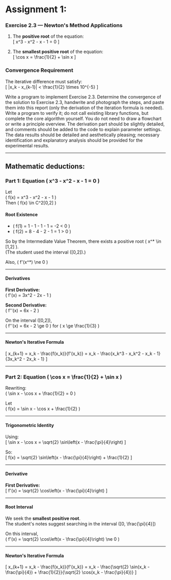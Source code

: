 # Assignment 1:

### Exercise 2.3 — Newton's Method Applications

1. The **positive root** of the equation:  
   \[
   x^3 - x^2 - x - 1 = 0
   \]

2. The **smallest positive root** of the equation:  
   \[
   \cos x = \frac{1}{2} + \sin x
   \]

### Convergence Requirement

The iterative difference must satisfy:  
\[
|x_k - x_{k-1}| < \frac{1}{2} \times 10^{-5}
\]


Write a program to implement Exercise 2.3. Determine the convergence of the solution to Exercise 2.3, handwrite and photograph the steps, and paste them into this report (only the derivation of the iteration formula is needed). Write a program to verify it; do not call existing library functions, but complete the core algorithm yourself. You do not need to draw a flowchart or write a principle overview. The derivation part should be slightly detailed, and comments should be added to the code to explain parameter settings. The data results should be detailed and aesthetically pleasing; necessary identification and explanatory analysis should be provided for the experimental results.

---

## Mathematic deductions:

### Part 1: Equation \( x^3 - x^2 - x - 1 = 0 \)

Let  
\( f(x) = x^3 - x^2 - x - 1 \)  
Then \( f(x) \in C^2[0,2] \)

#### Root Existence

- \( f(1) = 1 - 1 - 1 - 1 = -2 < 0 \)  
- \( f(2) = 8 - 4 - 2 - 1 = 1 > 0 \)

So by the Intermediate Value Theorem, there exists a positive root \( x^* \in [1,2] \).  
(The student used the interval \([0,2]\).)

Also, \( f'(x^*) \ne 0 \)

---

#### Derivatives

**First Derivative:**  
\( f'(x) = 3x^2 - 2x - 1 \)

**Second Derivative:**  
\( f''(x) = 6x - 2 \)

On the interval \([0,2]\),  
\( f''(x) = 6x - 2 \ge 0 \) for \( x \ge \frac{1}{3} \)

---

#### Newton's Iterative Formula

\[
x_{k+1} = x_k - \frac{f(x_k)}{f'(x_k)} = x_k - \frac{x_k^3 - x_k^2 - x_k - 1}{3x_k^2 - 2x_k - 1}
\]

---

### Part 2: Equation \( \cos x = \frac{1}{2} + \sin x \)

Rewriting:  
\( \sin x - \cos x + \frac{1}{2} = 0 \)

Let  
\( f(x) = \sin x - \cos x + \frac{1}{2} \)

---

#### Trigonometric Identity

Using:  
\[
\sin x - \cos x = \sqrt{2} \sin\left(x - \frac{\pi}{4}\right)
\]

So:  
\[
f(x) = \sqrt{2} \sin\left(x - \frac{\pi}{4}\right) + \frac{1}{2}
\]

---

#### Derivative

**First Derivative:**  
\[
f'(x) = \sqrt{2} \cos\left(x - \frac{\pi}{4}\right)
\]

---

#### Root Interval

We seek the **smallest positive root**.  
The student's notes suggest searching in the interval \([0, \frac{\pi}{4}]\)

On this interval,  
\( f'(x) = \sqrt{2} \cos\left(x - \frac{\pi}{4}\right) \ne 0 \)

---

#### Newton's Iterative Formula

\[
x_{k+1} = x_k - \frac{f(x_k)}{f'(x_k)} = x_k - \frac{\sqrt{2} \sin(x_k - \frac{\pi}{4}) + \frac{1}{2}}{\sqrt{2} \cos(x_k - \frac{\pi}{4})}
\]
